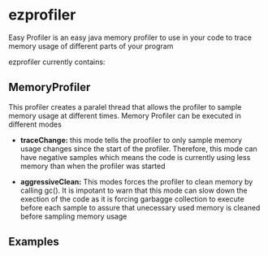 # ezprofiler
Easy Profiler is an easy java memory profiler to use in your code to trace memory usage of different parts of your program

ezprofiler currently contains:

## MemoryProfiler
  This profiler creates a paralel thread that allows the profiler to sample memory usage at different times. Memory Profiler can be executed in different modes
* **traceChange:** this mode tells the proofiler to only sample memory usage changes since the start of the profiler. Therefore, this mode can have negative samples which means the code is currently using less memory than when the profiler was started

* **aggressiveClean:** This modes forces the profiler to clean memory by calling gc(). It is impotant to warn that this mode can slow down the exection of the code as it is forcing garbagge collection to execute before each sample to assure that unecessary used memory is cleaned before sampling memory usage

## Examples
